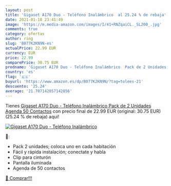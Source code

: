 ```yaml
---
layout: post
title: 'Gigaset A170 Duo - Teléfono Inalámbrico  al 25.24 % de rebaja'
date: 2021-01-18 23:41:49
image: 'https://m.media-amazon.com/images/I/41+RNZqaiCL._SL200_.jpg'
comments: true
category: ofertas
author: ring
slug: 'B077K2KN9N-es'
actualPrice: 22.99 EUR
currency: EUR
price: 22.99
comparePrice: 30.75 EUR
prodname: 'Gigaset A170 Duo - Teléfono Inalámbrico  Pack de 2 Unidades  Agenda 50 Contactos'
country: 'es'
flag: '🇪🇸'
buyurl: 'https://www.amazon.es/dp/B077K2KN9N/?tag=tolees-21'
descuento: '25.24'
average: '21.707142857142856'
---
```


Tienes [Gigaset A170 Duo - Teléfono Inalámbrico  Pack de 2 Unidades  Agenda 50 Contactos](https://www.amazon.es/dp/B077K2KN9N/?tag=tolees-21) con precio final de  22.99 EUR (original: 30.75 EUR) (25.24 %  de rebaja) aqui!

[![Gigaset A170 Duo - Teléfono Inalámbrico ](https://m.media-amazon.com/images/I/41+RNZqaiCL._SL200_.jpg)](https://www.amazon.es/dp/B077K2KN9N/?tag=tolees-21)

🔎:

- Pack 2 unidades; coloca uno en cada habitación
- Fácil y rápida instalación; conectate y habla
- Clip para cinturón
- Pantalla iluminada
- Agenda de 50 contactos

[🛒 Comprar!!!](https://www.amazon.es/dp/B077K2KN9N/?tag=tolees-21)
